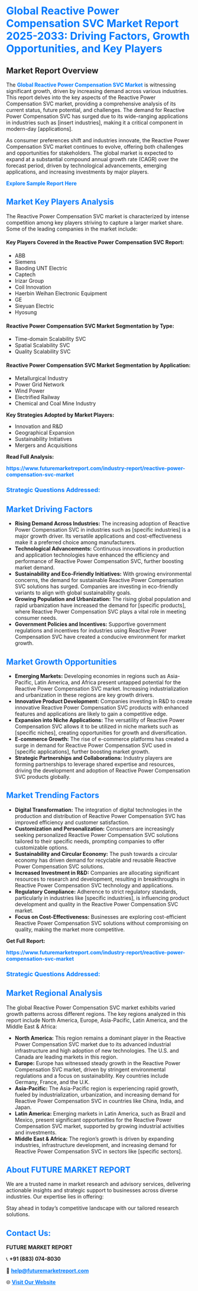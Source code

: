 <h1 style="color: #007BFF;">Global Reactive Power Compensation SVC Market Report 2025-2033: Driving Factors, Growth Opportunities, and Key Players</h1>

<section id="overview">
<h2>Market Report Overview</h2>
<p>The <a href="https://www.futuremarketreport.com/industry-report/reactive-power-compensation-svc-market" style="color: #007BFF; text-decoration: none;"><strong>Global Reactive Power Compensation SVC Market</strong></a> is witnessing significant growth, driven by increasing demand across various industries. This report delves into the key aspects of the Reactive Power Compensation SVC market, providing a comprehensive analysis of its current status, future potential, and challenges. The demand for Reactive Power Compensation SVC has surged due to its wide-ranging applications in industries such as [insert industries], making it a critical component in modern-day [applications].</p>
<p>As consumer preferences shift and industries innovate, the Reactive Power Compensation SVC market continues to evolve, offering both challenges and opportunities for stakeholders. The global market is expected to expand at a substantial compound annual growth rate (CAGR) over the forecast period, driven by technological advancements, emerging applications, and increasing investments by major players.</p>
</section>

<section id="overview">
<p><a href="https://www.futuremarketreport.com/request-sample/reportId=52200" style="color: #007BFF; text-decoration: none;"><strong>Explore Sample Report Here</strong></a></p>
</section>

<section id="key-players">
<h2 style="color: #007BFF;">Market Key Players Analysis</h2>
<p>The Reactive Power Compensation SVC market is characterized by intense competition among key players striving to capture a larger market share. Some of the leading companies in the market include:</p>
<h4>Key Players Covered in the Reactive Power Compensation SVC Report:</h4>
<ul><li>ABB</li><li>Siemens</li><li>Baoding UNT Electric</li><li>Captech</li><li>Irizar Group</li><li>Coil Innovation</li><li>Haerbin Weihan Electronic Equipment</li><li>GE</li><li>Sieyuan Electric</li><li>Hyosung</li></ul>
<h4>Reactive Power Compensation SVC Market Segmentation by Type:</h4>
<ul><li>Time-domain Scalability SVC</li><li>Spatial Scalability SVC</li><li>Quality Scalability SVC</li></ul>

<h4>Reactive Power Compensation SVC Market Segmentation by Application:</h4>
<ul><li>Metallurgical Industry</li><li>Power Grid Network</li><li>Wind Power</li><li>Electrified Railway</li><li>Chemical and Coal Mine Industry</li></ul>
<p><strong>Key Strategies Adopted by Market Players:</strong></p>
<ul>
<li>Innovation and R&D</li>
<li>Geographical Expansion</li>
<li>Sustainability Initiatives</li>
<li>Mergers and Acquisitions</li>
</ul>
</section>

<section>
<p><strong>Read Full Analysis: </strong></p><a href="https://www.futuremarketreport.com/industry-report/reactive-power-compensation-svc-market" style="color: #007BFF; text-decoration: none;"><strong>https://www.futuremarketreport.com/industry-report/reactive-power-compensation-svc-market</strong></a>
<h3 style="color: #007BFF;">Strategic Questions Addressed:</h3>
</section>

<section id="driving-factors">
<h2 style="color: #007BFF;">Market Driving Factors</h2>
<ul>
<li><strong>Rising Demand Across Industries:</strong> The increasing adoption of Reactive Power Compensation SVC in industries such as [specific industries] is a major growth driver. Its versatile applications and cost-effectiveness make it a preferred choice among manufacturers.</li>
<li><strong>Technological Advancements:</strong> Continuous innovations in production and application technologies have enhanced the efficiency and performance of Reactive Power Compensation SVC, further boosting market demand.</li>
<li><strong>Sustainability and Eco-Friendly Initiatives:</strong> With growing environmental concerns, the demand for sustainable Reactive Power Compensation SVC solutions has surged. Companies are investing in eco-friendly variants to align with global sustainability goals.</li>
<li><strong>Growing Population and Urbanization:</strong> The rising global population and rapid urbanization have increased the demand for [specific products], where Reactive Power Compensation SVC plays a vital role in meeting consumer needs.</li>
<li><strong>Government Policies and Incentives:</strong> Supportive government regulations and incentives for industries using Reactive Power Compensation SVC have created a conducive environment for market growth.</li>
</ul>
</section>

<section id="growth-opportunities">
<h2 style="color: #007BFF;">Market Growth Opportunities</h2>
<ul>
<li><strong>Emerging Markets:</strong> Developing economies in regions such as Asia-Pacific, Latin America, and Africa present untapped potential for the Reactive Power Compensation SVC market. Increasing industrialization and urbanization in these regions are key growth drivers.</li>
<li><strong>Innovative Product Development:</strong> Companies investing in R&D to create innovative Reactive Power Compensation SVC products with enhanced features and applications are likely to gain a competitive edge.</li>
<li><strong>Expansion into Niche Applications:</strong> The versatility of Reactive Power Compensation SVC allows it to be utilized in niche markets such as [specific niches], creating opportunities for growth and diversification.</li>
<li><strong>E-commerce Growth:</strong> The rise of e-commerce platforms has created a surge in demand for Reactive Power Compensation SVC used in [specific applications], further boosting market growth.</li>
<li><strong>Strategic Partnerships and Collaborations:</strong> Industry players are forming partnerships to leverage shared expertise and resources, driving the development and adoption of Reactive Power Compensation SVC products globally.</li>
</ul>
</section>

<section id="trending-factors">
<h2 style="color: #007BFF;">Market Trending Factors</h2>
<ul>
<li><strong>Digital Transformation:</strong> The integration of digital technologies in the production and distribution of Reactive Power Compensation SVC has improved efficiency and customer satisfaction.</li>
<li><strong>Customization and Personalization:</strong> Consumers are increasingly seeking personalized Reactive Power Compensation SVC solutions tailored to their specific needs, prompting companies to offer customizable options.</li>
<li><strong>Sustainability and Circular Economy:</strong> The push towards a circular economy has driven demand for recyclable and reusable Reactive Power Compensation SVC solutions.</li>
<li><strong>Increased Investment in R&D:</strong> Companies are allocating significant resources to research and development, resulting in breakthroughs in Reactive Power Compensation SVC technology and applications.</li>
<li><strong>Regulatory Compliance:</strong> Adherence to strict regulatory standards, particularly in industries like [specific industries], is influencing product development and quality in the Reactive Power Compensation SVC market.</li>
<li><strong>Focus on Cost-Effectiveness:</strong> Businesses are exploring cost-efficient Reactive Power Compensation SVC solutions without compromising on quality, making the market more competitive.</li>
</ul>
</section>

<section>
<p><strong>Get Full Report: </strong></p><a href="https://www.futuremarketreport.com/industry-report/reactive-power-compensation-svc-market" style="color: #007BFF; text-decoration: none;"><strong>https://www.futuremarketreport.com/industry-report/reactive-power-compensation-svc-market</strong></a>
<h3 style="color: #007BFF;">Strategic Questions Addressed:</h3>
</section>


<section id="regional-analysis">
<h2 style="color: #007BFF;">Market Regional Analysis</h2>
<p>The global Reactive Power Compensation SVC market exhibits varied growth patterns across different regions. The key regions analyzed in this report include North America, Europe, Asia-Pacific, Latin America, and the Middle East & Africa:</p>
<ul>
<li><strong>North America:</strong> This region remains a dominant player in the Reactive Power Compensation SVC market due to its advanced industrial infrastructure and high adoption of new technologies. The U.S. and Canada are leading markets in this region.</li>
<li><strong>Europe:</strong> Europe has witnessed steady growth in the Reactive Power Compensation SVC market, driven by stringent environmental regulations and a focus on sustainability. Key countries include Germany, France, and the U.K.</li>
<li><strong>Asia-Pacific:</strong> The Asia-Pacific region is experiencing rapid growth, fueled by industrialization, urbanization, and increasing demand for Reactive Power Compensation SVC in countries like China, India, and Japan.</li>
<li><strong>Latin America:</strong> Emerging markets in Latin America, such as Brazil and Mexico, present significant opportunities for the Reactive Power Compensation SVC market, supported by growing industrial activities and investments.</li>
<li><strong>Middle East & Africa:</strong> The region’s growth is driven by expanding industries, infrastructure development, and increasing demand for Reactive Power Compensation SVC in sectors like [specific sectors].</li>
</ul>
</section>

<footer>
<h2 style="color: #007BFF;">About FUTURE MARKET REPORT</h2>
<p>We are a trusted name in market research and advisory services, delivering actionable insights and strategic support to businesses across diverse industries. Our expertise lies in offering:</p>

<p>Stay ahead in today’s competitive landscape with our tailored research solutions.</p>

<h2 style="color: #007BFF;">Contact Us:</h2>
<p><strong>FUTURE MARKET REPORT</strong></p>
<p>📞 <strong>+91 (883) 074-8030</strong></p>
<p>📧 <strong><a href="mailto:help@futuremarketreport.com" style="color: #007BFF;">help@futuremarketreport.com</a></strong></p>
<p>🌐 <strong><a href="https://www.futuremarketreport.com/" style="color: #007BFF;">Visit Our Website</a></strong></p>
</footer>